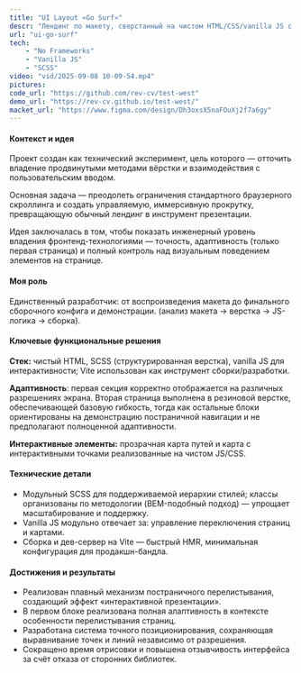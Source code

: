 ```yaml
---
title: "UI Layout «Go Surf»"
descr: "Лендинг по макету, сверстанный на чистом HTML/CSS/vanilla JS с полноэкранным интерфейсом и эффектом плавного перелистывания секций, точным сохранением позиционирования графических элементов."
url: "ui-go-surf"
tech:
    - "No Frameworks"
    - "Vanilla JS"
    - "SCSS"
video: "vid/2025-09-08 10-09-54.mp4"
pictures:
code_url: "https://github.com/rev-cv/test-west"
demo_url: "https://rev-cv.github.io/test-west/"
macket_url: "https://www.figma.com/design/Dh3oxsX5naFOuXj2f7a6gy"
---
```


#### Контекст и идея

Проект создан как технический эксперимент, цель которого — отточить владение продвинутыми методами вёрстки и взаимодействия с пользовательским вводом.

Основная задача — преодолеть ограничения стандартного браузерного скроллинга и создать управляемую, иммерсивную прокрутку, превращающую обычный лендинг в инструмент презентации.

Идея заключалась в том, чтобы показать инженерный уровень владения фронтенд-технологиями — точность, адаптивность (только первая страница) и полный контроль над визуальным поведением элементов на странице.

#### Моя роль

Единственный разработчик: от воспроизведения макета до финального сборочного конфига и демонстрации. (анализ макета → верстка → JS-логика → сборка).

#### Ключевые функциональные решения

**Стек:** чистый HTML, SCSS (структурированная верстка), vanilla JS для интерактивности; Vite использован как инструмент сборки/разработки.

**Адаптивность**: первая секция корректно отображается на различных разрешениях экрана. Вторая страница выполнена в резиновой верстке, обеспечивающей базовую гибкость, тогда как остальные блоки ориентированы на демонстрацию постраничной навигации и не предполагают полноценной адаптивности.

**Интерактивные элементы:** прозрачная карта путей и карта с интерактивными точками реализованные на чистом JS/CSS.

#### Технические детали

- Модульный SCSS для поддерживаемой иерархии стилей; классы организованы по методологии (BEM-подобный подход) — упрощает масштабирование и поддержку.
- Vanilla JS модульно отвечает за: управление переключения страниц и картами.
- Сборка и дев-сервер на Vite — быстрый HMR, минимальная конфигурация для продакшн-бандла.

#### Достижения и результаты

- Реализован плавный механизм постраничного перелистывания, создающий эффект «интерактивной презентации».
- В первом блоке реализована полная алаптивность в контексте особенности перелистывания страниц.
- Разработана система точного позиционирования, сохраняющая выравнивание точек и линий независимо от разрешения.
- Сокращено время отрисовки и повышена отзывчивость интерфейса за счёт отказа от сторонних библиотек.
